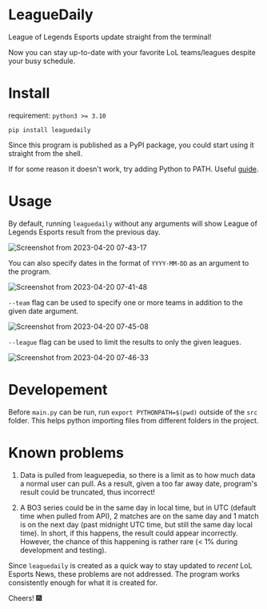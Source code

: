 # LeagueDaily

League of Legends Esports update straight from the terminal!

Now you can stay up-to-date with your favorite LoL teams/leagues despite your busy schedule.
# Install

requirement: `python3 >= 3.10`

`pip install leaguedaily`

Since this program is published as a PyPI package, you could start using it straight from the shell.

If for some reason it doesn't work, try adding Python to PATH. Useful [guide](https://realpython.com/add-python-to-path/).

# Usage

By default, running `leaguedaily` without any arguments will show League of Legends Esports result from the previous day.

![Screenshot from 2023-04-20 07-43-17](https://user-images.githubusercontent.com/60205090/233401825-ff74f03d-7e29-4fc0-ad0c-9f1fb5639e72.png)

You can also specify dates in the format of `YYYY-MM-DD` as an argument to the program.

![Screenshot from 2023-04-20 07-41-48](https://user-images.githubusercontent.com/60205090/233401471-2f539f98-7a97-4dcc-a5a1-5a292ff9d77d.png)


`--team` flag can be used to specify one or more teams in addition to the given date argument.

![Screenshot from 2023-04-20 07-45-08](https://user-images.githubusercontent.com/60205090/233402355-e9d1c5ce-2a57-47a3-bfcd-23bf0bb4cf02.png)


`--league` flag can be used to limit the results to only the given leagues.

![Screenshot from 2023-04-20 07-46-33](https://user-images.githubusercontent.com/60205090/233402764-f5ec7044-8899-4bc1-a7c6-2b442acddb5d.png)

# Developement

Before `main.py` can be run, run `export PYTHONPATH=$(pwd)` outside of the `src` folder. This helps python importing files from different folders in the project. 

# Known problems

1. Data is pulled from leaguepedia, so there is a limit as to how much data a normal user can pull. As a result, given a too far away date, program's result could be truncated, thus incorrect!

2. A BO3 series could be in the same day in local time, but in UTC (default time when pulled from API), 2 matches are on the same day and 1 match is on the next day (past midnight UTC time, but still the same day local time). In short, if this happens, the result could appear incorrectly. However, the chance of this happening is rather rare (< 1% during development and testing).

Since `leaguedaily` is created as a quick way to stay updated to *recent* LoL Esports News, these problems are not addressed. The program works consistently enough for what it is created for.

Cheers! 🎆 

